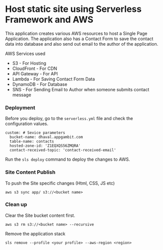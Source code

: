 # Host static site using Serverless Framework and AWS
This application creates various AWS resources to host a Single Page Application. The application also has a Contact Form to save the contact data into database and also send out email to the author of the application.

AWS Services used
* S3 - For Hosting
* CloudFront - For CDN
* API Gateway - For API
* Lambda - For Saving Contact Form Data
* DynamoDB - For Database
* SNS - For Sending Email to Author when someone submits contact message

### Deployment
Before you deploy, go to the `serverless.yml` file and check the configuration values. 

```
custom: # Sevice parameters
  bucket-name: dhaval.appgambit.com
  table-name: contacts
  hosted-zone-id: 'Z1EQXQS56ZMQRA'
  contact-received-topic: 'contact-received-email'
```

Run the `sls deploy` command to deploy the changes to AWS.

### Site Content Publish

To push the Site specific changes (Html, CSS, JS etc)

```
aws s3 sync app/ s3://<bucket name>
```

### Clean up

Clear the Site bucket content first.

```
aws s3 rm s3://<bucket name> --recursive
```

Remove the application stack

```
sls remove --profile <your profile> --aws-region <region>
```